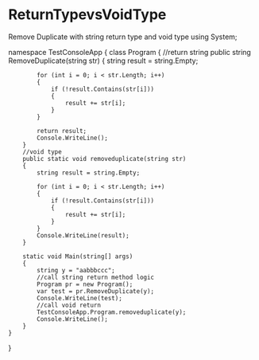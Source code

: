 # ReturnTypevsVoidType
Remove Duplicate with string return type and void type
using System;

namespace TestConsoleApp
{
    class Program
    {
        //return string
        public string RemoveDuplicate(string str)
        {
            string result = string.Empty;

            for (int i = 0; i < str.Length; i++)
            {
                if (!result.Contains(str[i]))
                {
                    result += str[i];
                }
            }

            return result;
            Console.WriteLine();
        }
        //void type
        public static void removeduplicate(string str)
        {
            string result = string.Empty;

            for (int i = 0; i < str.Length; i++)
            {
                if (!result.Contains(str[i]))
                {
                    result += str[i];
                }
            }
            Console.WriteLine(result);
        }

        static void Main(string[] args)
        {
            string y = "aabbbccc";
            //call string return method logic
            Program pr = new Program();
            var test = pr.RemoveDuplicate(y);
            Console.WriteLine(test);
            //call void return
            TestConsoleApp.Program.removeduplicate(y);
            Console.WriteLine();
        }
    }
}
